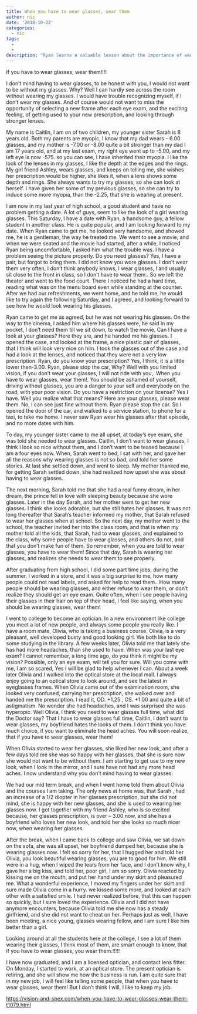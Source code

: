 ```yaml
---
title: When you have to wear glasses, wear them
author: nic
date: '2018-10-22'
categories:
  - nic
tags:
  - 
  - 
description: "Ryan learns a valuable lesson about the importance of wearing glasses, leading to a heartbreaking end to their relationship."
---
```

If you have to wear glasses, wear them!!!!


I don’t mind having to wear glasses, to be honest with you, I would not want to be without 
my glasses.
Why? Well I can hardly see across the room without wearing my glasses.
I would have trouble recognizing myself, if I don’t wear my glasses.
And of course would not want to miss the opportunity of selecting a new frame after each eye exam, 
and the exciting feeling, of getting used to your new prescription, and looking through stronger lenses.


My name is Caitlin, I am on of two children, my younger sister Sarah is 8 years old.
Both my parents are myopic, I know that my dad wears – 6.00 glasses, and my mother is -7.00 or -8.00 quite a bit stronger than my dad
I am 17 years old, and at my last exam, my right eye went up to -5.00, and my left eye is now -575.
so you can see, I have inherited their myopia.
I like the look of the lenses in my glasses, I like the depth at the edges and the rings.
My girl friend Ashley, wears glasses, and keeps on telling me, she wishes her prescription
would be higher, she likes it, when a lens shows some depth and rings.
She always wants to try my glasses, so she can look at herself.
I have given her some of my previous glasses, so she can try to induce some more myopia, 
than the -2.25, that she is wearing at present.


I am now in my last year of high school, a good student and have no problem getting a date.
A lot of guys, seem to like the look of a girl wearing glasses.
This Saturday, I have a date with Ryan, a handsome guy, a fellow student in another class.
He is quite popular, and I am looking forward to my date.
When Ryan came to get me, he looked very handsome, and showed me, he is a gentleman,
the way he treated me.
We went to see a movie, and when we were seated and the movie had started, after a while, I noticed Ryan being uncomfortable, I asked him what the trouble was.
I have a problem seeing the picture properly.
Do you need glasses? 
Yes, I have a pair, but forgot to bring them.
I did not know you wore glasses.
I don’t wear them very often, I don’t think anybody knows, I wear glasses, I and usually sit close to the front in class, so I don’t have to wear them..
So we left the theater and went to the food court.
There I noticed he had a hard time, reading what was on the menu board even while standing at the counter.
After we had our refreshments, we went home, and he told me, he would like to try again the following Saturday, and I agreed, and looking forward to see how he would look wearing his glasses.


Ryan came to get me as agreed, but he was not wearing his glasses.
On the way to the cinema, I asked him where his glasses were, he said in my pocket, I don’t need them till we sit down, to watch the movie.
Can I have a look at your glasses?
Here they are, and he handed me his glasses.
I opened the case, and looked at the frame, a nice plastic pair of glasses, that I think will look very nice on him.
I took the glasses out of the case and had a look at the lenses, and noticed that they were not a very low prescription.
Ryan, do you know your prescription?
Yes, I think, it is a little lower then-3.00.
Ryan, please stop the car,
Why?
Well with you limited vision, if you don’t wear your glasses, I will not ride with you,.
When you have to wear glasses, wear them!.
You should be ashamed of yourself, driving without glasses, you are a danger to your self and everybody on the road, with your poor vision.
Do you have a restriction on your license?
Yes I have.
Well you realize what that means?
Here are your glasses, please wear them.
No, I can see just fine without them.
Ryan please stop the car.
So I opened the door of the car, and walked to a service station, to phone for a taxi, to take me home.
I never saw Ryan wear his glasses after that episode, and no more dates with him.


To day, my younger sister came to me all upset, at today’s eye exam, she was told she needed to wear glasses.
Caitlin, I don’t want to wear glasses, I think I look so nice without them, and I don’t want to be teased because I am a four eyes now.
When, Sarah went to bed, I sat with her, and gave her all the reasons why wearing glasses is not so bad, and told her some stories.
At last she settled down, and went to sleep.
My mother thanked me, for getting Sarah settled down, she had realized how upset she was about having to wear glasses.


The next morning, Sarah told me that she had a real funny dream, in her dream, the prince fell in love with sleeping beauty because she wore glasses.
Later in the day Sarah, and her mother went to get her new glasses.
I think she looks adorable, but she still hates her glasses.
It was not long thereafter that Sarah’s teacher informed my mother, that Sarah refused to wear her glasses when at school.
So the next day, my mother went to the school, the teacher invited her into the class room, and that is when my mother told all the kids, that Sarah, had to wear glasses, and explained to the class, why some people have to wear glasses, and others do not, and that you don’t make fun of them.
So remember, when you are told to wear glasses, you have to wear them!
Since that day, Sarah is wearing her glasses, and realizes she needs to wear them to see properly.


After graduating from high school, I did some part time jobs, during the summer. 
I worked in a store, and it was a big surprise to me, how many people could not read labels, and asked for help to read them..
How many people should be wearing glasses, and either refuse to wear them, or don’t realize they should get an eye exam.
Quite often, when I see people having their glasses in their hair on top of their head, 
I feel like saying, when you should be wearing glasses, wear them!




I went to college to become an optician.
In a new environment like college you meet a lot of new people, and always some people you really like.
I have a room mate, Olivia, who is taking a business course.
Olivia, is a very pleasant, well developed busty and good looking girl.
We both like to do some studying in the library.
A few weeks later, Olivia told me that lately she has had more headaches, than she used to have.
When was your last eye exam?
I cannot remember, a long time ago, do you think it might be my vision?
Possible, only an eye exam, will tell you for sure.
Will you come with me, I am so scared,
Yes I will be glad to help whenever I can.
About a week later Olivia and I walked into the optical store at the local mall.
I always enjoy going to an optical store to look around, and see the latest in eyeglasses frames.
When Olivia came out of the examination room, she looked very confused, carrying her prescription,
she walked over and handed me the prescription.
I read it, OD. +1.25 , OS. +1.00 and quite a bit of astigmatism.
No wonder she had headaches, and I was surprised she was hyperopic.
Well Olivia, I think you need to wear glasses full time, what did the Doctor say?
That I have to wear glasses full time, Caitlin, I don’t want to wear glasses, my boyfriend hates the looks of them.
I don’t think you have much choice, if you want to eliminate the head aches.
You will soon realize, that if you have to wear glasses, wear them!


When Olivia started to wear her glasses, she liked her new look, and after a few days told me she was so happy with her glasses, that she is sure now she would not want to be without them.
I am starting to get use to my new look, when I look in the mirror, and I sure have not had any more head aches.
I now understand why you don’t mind having to wear glasses.


We had our mid term break, and when I went home told them about Olivia and the courses I am taking.
The only news at home was, that Sarah , had an increase of a 1/2 diopter in her glasses prescription, but she did not mind, she is happy with her new glasses, and she is used to wearing her glasses now.
I got together with my friend Ashley, who is so excited because, her glasses prescription, is over – 3.00 now, and she has a boyfriend who loves her new look, and told her she looks so much nicer now, when wearing her glasses.


After the break, when I came back to college and saw Olivia, we sat down on the sofa, she was all upset, her boyfriend dumped her, because she is wearing glasses now.
I felt so sorry for her, that I hugged her and told her Olivia, you look beautiful wearing glasses, you are to good for him.
We still were in a hug, when I wiped the tears from her face, and I don’t know why, I gave her a big kiss, and told her, poor girl, I am so sorry.
Olivia reacted by kissing me on the mouth, and put her hand under my skirt and pleasured me.
What a wonderful experience, I moved my fingers under her skirt and sure made Olivia come in a hurry. we kissed some more, and looked at each other with a satisfied smile.
I had never realized before, that this can happen so quickly, but I sure loved the experience.
Olivia and I did not have anymore encounters, because Olivia told me she now has a steady girlfriend, and she did not want to cheat on her.
Perhaps just as well, I have been meeting, a nice young, glasses wearing fellow, and I am sure I like him better than a girl.


Looking around at all the students here at the college, I see a lot of them wearing their glasses, I think most of them, are smart enough to know, that if you have to wear glasses, you wear them.!!!!!


I have now graduated, and I am a licensed optician, and contact lens fitter.
On Monday, I started to work, at an optical store.
The present optician is retiring, and she will show me how the business is run. 
I am quite sure that in my new job, I will feel like telling some people,
that when you have to wear glasses, wear them!
But I don’t think I will, I like to keep my job.

https://vision-and-spex.com/when-you-have-to-wear-glasses-wear-them-t1079.html